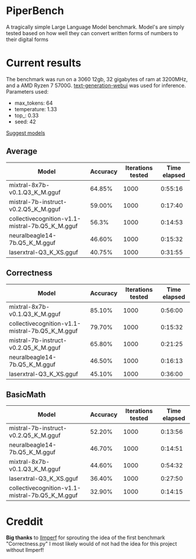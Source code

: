 # PiperBench
A tragically simple Large Language Model benchmark.
Model's are simply tested based on how well they can convert written forms of numbers to their digital forms
 # Current results
The benchmark was run on a 3060 12gb, 32 gigabytes of ram at 3200MHz, and a AMD Ryzen 7 5700G.
[text-generation-webui](https://github.com/oobabooga/text-generation-webui) was used for inference.
Parameters used:
- max_tokens: 64
- temperature: 1.33
- top_: 0.33
- seed: 42

[Suggest models](https://docs.google.com/forms/d/e/1FAIpQLSc3DGjwiyVN3zr2A-5AGetLj_815uEONWRE09lIjpEYdpx35w/viewform?usp=sf_link)

 ## Average
| Model | Accuracy | Iterations tested | Time elapsed |
|--|--|--|--|
|mixtral-8x7b-v0.1.Q3_K_M.gguf | 64.85% | 1000 | 0:55:16 |
|mistral-7b-instruct-v0.2.Q5_K_M.gguf | 59.00% | 1000 | 0:17:40 |
|collectivecognition-v1.1-mistral-7b.Q5_K_M.gguf | 56.3% | 1000 | 0:14:53 |
|neuralbeagle14-7b.Q5_K_M.gguf | 46.60% | 1000 | 0:15:32 |
|laserxtral-Q3_K_XS.gguf | 40.75% | 1000 | 0:31:55 |

 ## Correctness

| Model | Accuracy | Iterations tested | Time elapsed |
|--|--|--|--|
|mixtral-8x7b-v0.1.Q3_K_M.gguf | 85.10% | 1000 | 0:56:00 |
|collectivecognition-v1.1-mistral-7b.Q5_K_M.gguf | 79.70% | 1000 | 0:15:32 |
|mistral-7b-instruct-v0.2.Q5_K_M.gguf | 65.80% | 1000 | 0:21:25 |
|neuralbeagle14-7b.Q5_K_M.gguf | 46.50% | 1000 | 0:16:13 |
|laserxtral-Q3_K_XS.gguf | 45.10% | 1000 | 0:36:00 |

 ## BasicMath
| Model | Accuracy | Iterations tested | Time elapsed |
|--|--|--|--|
|mistral-7b-instruct-v0.2.Q5_K_M.gguf | 52.20% | 1000 | 0:13:56 |
|neuralbeagle14-7b.Q5_K_M.gguf | 46.70% | 1000 | 0:14:51 |
|mixtral-8x7b-v0.1.Q3_K_M.gguf | 44.60% | 1000 | 0:54:32 |
|laserxtral-Q3_K_XS.gguf | 36.40% | 1000 | 0:27:50 |
|collectivecognition-v1.1-mistral-7b.Q5_K_M.gguf | 32.90% | 1000 | 0:14:15 |

 # Creddit
**Big thanks** to [llmperf](https://github.com/ray-project/llmperf) for sprouting the idea of the first benchmark "Correctness.py"
I most likely would of not had the idea for this project without llmperf!
